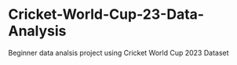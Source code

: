 # Cricket-World-Cup-23-Data-Analysis
Beginner data analsis project using Cricket World Cup 2023 Dataset
